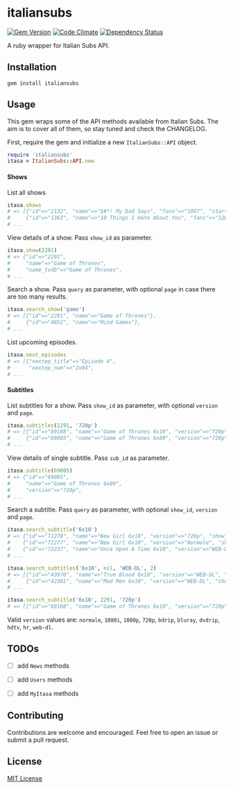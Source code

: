 # italiansubs
[![Gem Version](https://badge.fury.io/rb/italiansubs.svg)](https://badge.fury.io/rb/italiansubs) [![Code Climate](https://codeclimate.com/github/epistrephein/italiansubs/badges/gpa.svg)](https://codeclimate.com/github/epistrephein/italiansubs) [![Dependency Status](https://gemnasium.com/badges/github.com/epistrephein/italiansubs.svg)](https://gemnasium.com/github.com/epistrephein/italiansubs)

A ruby wrapper for Italian Subs API.

## Installation

```
gem install italiansubs
```

## Usage

This gem wraps some of the API methods available from Italian Subs. The aim is to cover all of them, so stay tuned and check the CHANGELOG.

First, require the gem and initialize a new `ItalianSubs::API` object.

```ruby
require 'italiansubs'
itasa = ItalianSubs::API.new
```

#### Shows

List all shows

```ruby
itasa.shows
# => [{"id"=>"2132", "name"=>"$#*! My Dad Says", "fans"=>"1097", "started"=>"2010-09-23", "ended"=>"2011-02-17"},
#     {"id"=>"1363", "name"=>"10 Things I Hate About You", "fans"=>"1289", "started"=>"2009-07-07", "ended"=>"2010-05-24"},
# ...
```

View details of a show. Pass `show_id` as parameter.

```ruby
itasa.show(2291)
# => {"id"=>"2291",
#     "name"=>"Game of Thrones",
#     "name_tvdb"=>"Game of Thrones",
# ...
```

Search a show. Pass `query` as parameter, with optional `page` in case there are too many results.

```ruby
itasa.search_show('game')
# => [{"id"=>"2291", "name"=>"Game of Thrones"},
#     {"id"=>"4852", "name"=>"Mind Games"},
# ...
```

List upcoming episodes.

```ruby
itasa.next_episodes
# => [{"nextep_title"=>"Episode 4",
#      "nextep_num"=>"2x04",
# ...
```

#### Subtitles

List subtitles for a show. Pass `show_id` as parameter, with optional `version` and `page`.

```ruby
itasa.subtitles(2291, '720p')
# => [{"id"=>"69168", "name"=>"Game of Thrones 6x10", "version"=>"720p"},
#     {"id"=>"69005", "name"=>"Game of Thrones 6x09", "version"=>"720p"},
# ...
```

View details of single subtitle. Pass `sub_id` as parameter.

```ruby
itasa.subtitle(69005)
# => {"id"=>"69005",
#     "name"=>"Game of Thrones 6x09",
#     "version"=>"720p",
# ...
```

Search a subtitle. Pass `query` as parameter, with optional `show_id`, `version` and `page`.

```ruby
itasa.search_subtitle('6x10')
# => {"id"=>"72278", "name"=>"New Girl 6x10", "version"=>"720p", "show_id"=>"2876", "show_name"=>"New Girl"},
#    {"id"=>"72277", "name"=>"New Girl 6x10", "version"=>"Normale", "show_id"=>"2876", "show_name"=>"New Girl"},
#    {"id"=>"72237", "name"=>"Once Upon A Time 6x10", "version"=>"WEB-DL", "show_id"=>"3042", "show_name"=>"Once Upon A Time"},
# ...

itasa.search_subtitles('6x10', nil, 'WEB-DL', 2)
# => [{"id"=>"43970", "name"=>"True Blood 6x10", "version"=>"WEB-DL", "show_id"=>"988", "show_name"=>"True Blood"},
#     {"id"=>"42301", "name"=>"Mad Men 6x10", "version"=>"WEB-DL", "show_id"=>"442", "show_name"=>"Mad Men"},
# ...

itasa.search_subtitle('6x10', 2291, '720p')
# => [{"id"=>"69168", "name"=>"Game of Thrones 6x10", "version"=>"720p", "show_id"=>"2291", "show_name"=>"Game of Thrones"}]
```

Valid `version` values are: `normale`, `1080i`, `1080p`, `720p`, `bdrip`, `bluray`, `dvdrip`, `hdtv`, `hr`, `web-dl`.

## TODOs

- [ ] add `News` methods
- [ ] add `Users` methods
- [ ] add `MyItasa` methods


## Contributing

Contributions are welcome and encouraged. Feel free to open an issue or submit a pull request.

## License
[MIT License](https://github.com/epistrephein/italiansubs/blob/master/LICENSE)
